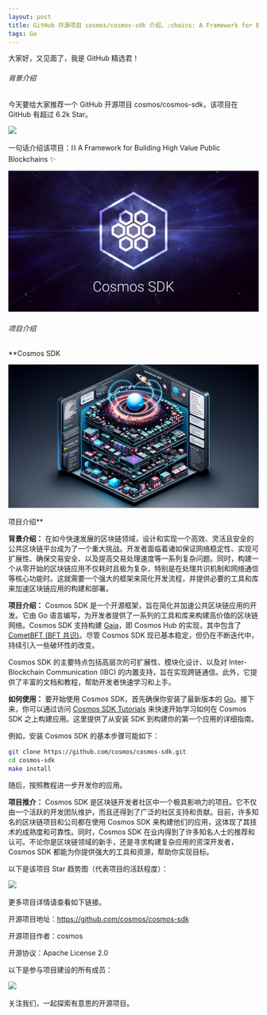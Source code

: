 ```yaml
---
layout: post
title: GitHub 开源项目 cosmos/cosmos-sdk 介绍，:chains: A Framework for Building High Value Public Blockchains :sparkles:
tags: Go
---
```


大家好，又见面了，我是 GitHub 精选君！

###### 背景介绍

今天要给大家推荐一个 GitHub 开源项目 cosmos/cosmos-sdk，该项目在 GitHub 有超过 6.2k Star。

![](https://stats.deeptrain.net/repo/cosmos/cosmos-sdk/?theme=light)

一句话介绍该项目：:chains: A Framework for Building High Value Public Blockchains :sparkles:




![banner](https://github.com/cosmos/cosmos-sdk-docs/blob/main/static/img/banner.jpg)


###### 项目介绍

**Cosmos SDK 

![](https://raw.githubusercontent.com/ZhuPeng/pic/master/mac/compress_tmp-5017966b97776702cd0ad9ec7abacda0.png)

项目介绍**

**背景介绍：**
在如今快速发展的区块链领域，设计和实现一个高效、灵活且安全的公共区块链平台成为了一个重大挑战。开发者面临着诸如保证网络稳定性、实现可扩展性、确保交易安全、以及提高交易处理速度等一系列复杂问题。同时，构建一个从零开始的区块链应用不仅耗时且极为复杂，特别是在处理共识机制和网络通信等核心功能时。这就需要一个强大的框架来简化开发流程，并提供必要的工具和库来加速区块链应用的构建和部署。

**项目介绍：**
Cosmos SDK 是一个开源框架，旨在简化并加速公共区块链应用的开发。它由 Go 语言编写，为开发者提供了一系列的工具和库来构建高价值的区块链网络。Cosmos SDK 支持构建 [Gaia](https://github.com/cosmos/gaia)，即 Cosmos Hub 的实现，其中包含了 [CometBFT (BFT 共识)](https://github.com/cometbft/cometbft)。尽管 Cosmos SDK 现已基本稳定，但仍在不断迭代中，持续引入一些破坏性的改变。

Cosmos SDK 的主要特点包括高层次的可扩展性、模块化设计、以及对 Inter-Blockchain Communication (IBC) 的内置支持，旨在实现跨链通信。此外，它提供了丰富的文档和教程，帮助开发者快速学习和上手。

**如何使用：**
要开始使用 Cosmos SDK，首先确保你安装了最新版本的 [Go](https://go.dev/dl)。接下来，你可以通过访问 [Cosmos SDK Tutorials](https://tutorials.cosmos.network) 来快速开始学习如何在 Cosmos SDK 之上构建应用。这里提供了从安装 SDK 到构建你的第一个应用的详细指南。

例如，安装 Cosmos SDK 的基本步骤可能如下：
```bash
git clone https://github.com/cosmos/cosmos-sdk.git
cd cosmos-sdk
make install
```
随后，按照教程进一步开发你的应用。

**项目推介：**
Cosmos SDK 是区块链开发者社区中一个极具影响力的项目。它不仅由一个活跃的开发团队维护，而且还得到了广泛的社区支持和贡献。目前，许多知名的区块链项目和公司都在使用 Cosmos SDK 来构建他们的应用，这体现了其技术的成熟度和可靠性。同时，Cosmos SDK 在业内得到了许多知名人士的推荐和认可。不论你是区块链领域的新手，还是寻求构建复杂应用的资深开发者，Cosmos SDK 都能为你提供强大的工具和资源，帮助你实现目标。

以下是该项目 Star 趋势图（代表项目的活跃程度）：

![](https://api.star-history.com/svg?repos=cosmos/cosmos-sdk&type=Timeline)

更多项目详情请查看如下链接。

开源项目地址：https://github.com/cosmos/cosmos-sdk 

开源项目作者：cosmos

开源协议：Apache License 2.0

以下是参与项目建设的所有成员：

![](https://contrib.rocks/image?repo=cosmos/cosmos-sdk)

关注我们，一起探索有意思的开源项目。

